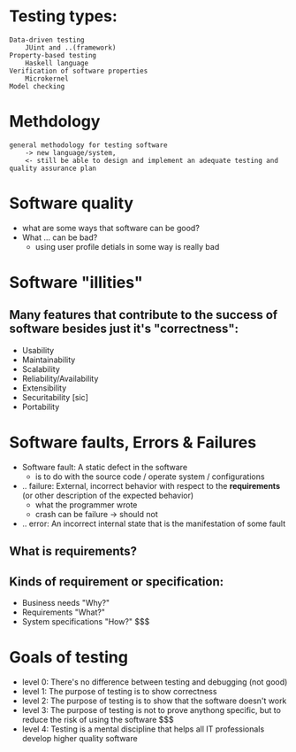 # Testing types:
    Data-driven testing
        JUint and ..(framework)
    Property-based testing
        Haskell language
    Verification of software properties
        Microkernel
    Model checking


# Methdology
    general methodology for testing software 
        -> new language/system, 
        <- still be able to design and implement an adequate testing and quality assurance plan

# Software quality
- what are some ways that software can be good?
- What ... can be bad?
    - using user profile detials in some way is really bad
# Software "illities"
## Many features that contribute to the success of software besides just it's "correctness":
- Usability
- Maintainability
- Scalability
- Reliability/Availability
- Extensibility
- Securitability [sic]
- Portability

# Software faults, Errors & Failures
- Software fault: A static defect in the software
    - is to do with the source code / operate system / configurations
- .. failure: External, incorrect behavior with respect to the **requirements** (or other description of the expected behavior)
    - what the programmer wrote
    - crash can be failure -> should not 
- .. error: An incorrect internal state that is the manifestation of some fault

## What is requirements?
## Kinds of requirement or specification:
- Business needs "Why?"
- Requirements "What?"
- System specifications "How?" $$$

# Goals of testing
- level 0: There's no difference between testing and debugging (not good)
- level 1: The purpose of testing is to show correctness
- level 2: The purpose of testing is to show that the software doesn't work
- level 3: The purpose of testing is not to prove anythong specific, but to reduce the risk of using the software $$$
- level 4: Testing is a mental discipline that helps all IT professionals develop higher quality software